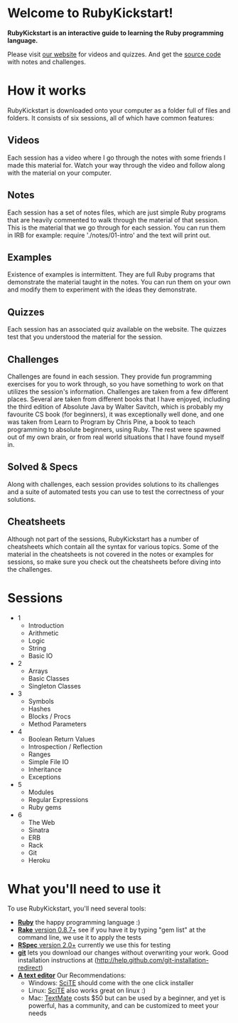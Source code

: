 Welcome to RubyKickstart!
=========================

**RubyKickstart is an interactive guide to learning the Ruby programming language.**

Please visit [our website](http://ruby-kickstart.com/) for videos and quizzes.
And get the [source code](https://github.com/JoshCheek/ruby-kickstart) with notes and challenges.


How it works
============

RubyKickstart is downloaded onto your computer as a folder full of files and folders. 
It consists of six sessions, all of which have common features:

  **Videos**
  ----------
  Each session has a video where I go through the notes with some friends I made this material for. 
  Watch your way through the video and follow along with the material on your computer.

  **Notes**
  ---------
  Each session has a set of notes files, which are just simple Ruby programs that are heavily commented to walk
  through the material of that session. This is the material that we go through for each session.
	You can run them in IRB for example: require './notes/01-intro' and the text will print out.

  **Examples**
  ------------
  Existence of examples is intermittent. They are full Ruby programs that demonstrate the material taught in the notes.
  You can run them on your own and modify them to experiment with the ideas they demonstrate.

  **Quizzes**
  -----------
  Each session has an associated quiz available on the website. The quizzes test that you understood the material for the session.

  **Challenges**
  --------------
  Challenges are found in each session. They provide fun programming exercises for you to work through,
  so you have something to work on that utilizes the session's information. Challenges are taken
  from a few different places. Several are taken from different books that I have enjoyed, including the third edition
  of Absolute Java by Walter Savitch, which is probably my favourite CS book (for beginners), it was exceptionally well done,
  and one was taken from Learn to Program by Chris Pine, a book to teach programming to absolute beginners, using Ruby. 
  The rest were spawned out of my own brain, or from real world situations that I have found myself in.

  **Solved & Specs**
  -------------------
  Along with challenges, each session provides solutions to its challenges and
  a suite of automated tests you can use to test the correctness of your solutions.

  **Cheatsheets**
  ---------------
  Although not part of the sessions, RubyKickstart has a number of cheatsheets which contain all the syntax
  for various topics. Some of the material in the cheatsheets is not covered in the notes or examples for sessions,
  so make sure you check out the cheatsheets before diving into the challenges.

   
Sessions
========

- 1
    * Introduction
    * Arithmetic
    * Logic
    * String
    * Basic IO
- 2 
    * Arrays
    * Basic Classes
    * Singleton Classes
- 3 
    * Symbols
    * Hashes
    * Blocks / Procs
    * Method Parameters
- 4
    * Boolean Return Values
    * Introspection / Reflection
    * Ranges
    * Simple File IO
    * Inheritance
    * Exceptions
- 5
    * Modules
    * Regular Expressions
    * Ruby gems
- 6
    * The Web
    * Sinatra
    * ERB
    * Rack
    * Git
    * Heroku

    
What you'll need to use it 
==========================

 To use RubyKickstart, you'll need several tools:

   - [**Ruby**](http://www.ruby-lang.org/en/) the happy programming language :)
   - [**Rake** version 0.8.7+](http://rubygems.org/gems/rake) see if you have it by typing "gem list" at the command line, we use it to apply the tests
   - [**RSpec** version 2.0+](http://rubygems.org/gems/rspec) currently we use this for testing
   - [**git**](http://help.github.com/git-installation-redirect) lets you download our changes without overwriting your work. Good installation instructions at (http://help.github.com/git-installation-redirect)
   - [**A text editor**](http://texteditors.org/cgi-bin/wiki.pl) Our Recommendations: 
     * Windows: [SciTE](http://www.scintilla.org/SciTE.html) should come with the one click installer
     * Linux: [SciTE](http://www.scintilla.org/SciTE.html) also works great on linux :)
     * Mac: [TextMate](http://macromates.com/) costs $50 but can be used by a beginner, and yet is powerful, has a community, and can be customized to meet your needs



